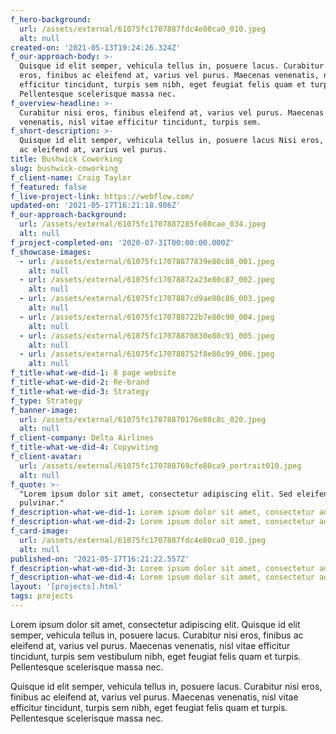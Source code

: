 ```yaml
---
f_hero-background:
  url: /assets/external/61075fc1707887fdc4e80ca0_010.jpeg
  alt: null
created-on: '2021-05-13T19:24:26.324Z'
f_our-approach-body: >-
  Quisque id elit semper, vehicula tellus in, posuere lacus. Curabitur nisi
  eros, finibus ac eleifend at, varius vel purus. Maecenas venenatis, nisl vitae
  efficitur tincidunt, turpis sem nibh, eget feugiat felis quam et turpis.
  Pellentesque scelerisque massa nec.
f_overview-headline: >-
  Curabitur nisi eros, finibus eleifend at, varius vel purus. Maecenas
  venenatis, nisl vitae efficitur tincidunt, turpis sem.
f_short-description: >-
  Quisque id elit semper, vehicula tellus in, posuere lacus Nisi eros, finibus
  ac eleifend at, varius vel purus.
title: Bushwick Coworking
slug: bushwick-coworking
f_client-name: Craig Taylor
f_featured: false
f_live-project-link: https://webflow.com/
updated-on: '2021-05-17T16:21:18.986Z'
f_our-approach-background:
  url: /assets/external/61075fc1707887285fe80cae_034.jpeg
  alt: null
f_project-completed-on: '2020-07-31T00:00:00.000Z'
f_showcase-images:
  - url: /assets/external/61075fc17078877839e80c88_001.jpeg
    alt: null
  - url: /assets/external/61075fc17078872a23e80c87_002.jpeg
    alt: null
  - url: /assets/external/61075fc1707887cd9ae80c86_003.jpeg
    alt: null
  - url: /assets/external/61075fc170788722b7e80c90_004.jpeg
    alt: null
  - url: /assets/external/61075fc17078870830e80c91_005.jpeg
    alt: null
  - url: /assets/external/61075fc170788752f8e80c99_006.jpeg
    alt: null
f_title-what-we-did-1: 8 page website
f_title-what-we-did-2: Re-brand
f_title-what-we-did-3: Strategy
f_type: Strategy
f_banner-image:
  url: /assets/external/61075fc17078870176e80c8c_020.jpeg
  alt: null
f_client-company: Delta Airlines
f_title-what-we-did-4: Copywiting
f_client-avatar:
  url: /assets/external/61075fc170788769cfe80ca9_portrait010.jpeg
  alt: null
f_quote: >-
  "Lorem ipsum dolor sit amet, consectetur adipiscing elit. Sed eleifend neque
  pulvinar."
f_description-what-we-did-1: Lorem ipsum dolor sit amet, consectetur adipiscing elit.
f_description-what-we-did-2: Lorem ipsum dolor sit amet, consectetur adipiscing elit.
f_card-image:
  url: /assets/external/61075fc1707887fdc4e80ca0_010.jpeg
  alt: null
published-on: '2021-05-17T16:21:22.557Z'
f_description-what-we-did-3: Lorem ipsum dolor sit amet, consectetur adipiscing elit.
f_description-what-we-did-4: Lorem ipsum dolor sit amet, consectetur adipiscing elit.
layout: '[projects].html'
tags: projects
---
```


Lorem ipsum dolor sit amet, consectetur adipiscing elit. Quisque id elit semper, vehicula tellus in, posuere lacus. Curabitur nisi eros, finibus ac eleifend at, varius vel purus. Maecenas venenatis, nisl vitae efficitur tincidunt, turpis sem vestibulum nibh, eget feugiat felis quam et turpis. Pellentesque scelerisque massa nec.  
  
Quisque id elit semper, vehicula tellus in, posuere lacus. Curabitur nisi eros, finibus ac eleifend at, varius vel purus. Maecenas venenatis, nisl vitae efficitur tincidunt, turpis sem nibh, eget feugiat felis quam et turpis. Pellentesque scelerisque massa nec.
